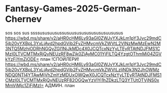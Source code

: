 # Fantasy-Games-2025-German-Chernev 
sos sos sus ssssususuusussusuusususususususuususus
https://wbd.ms/share/v2/aHR0cHM6Ly93aGl0ZWJvYXJkLm1pY3Jvc29mdC5jb20vYXBpL3YxLjAvd2hpdGVib2FyZHMvcmVkZWVtL2VlNzMwMzEwN2M3NTQ5MzhiODRhNGQyZGI1NjJkMDc4X0JCQTcxNzYyLTEyRTAtNDJFMS1CMzI0LTVCMTMxRjQyNEUzRF8wZjk0ZjAyMC01YjFlLTQ4YzgtOThmMi04ZGVkYzFiYmZjODE= план 
!СПОЙЛЕРИ!
https://wbd.ms/share/v2/aHR0cHM6Ly93aGl0ZWJvYXJkLm1pY3Jvc29mdC5jb20vYXBpL3YxLjAvd2hpdGVib2FyZHMvcmVkZWVtLzliNDk3N2JhOWMzNDQ0NTI4YTAwMjVhZmYzMDUxOWQwX0JCQTcxNzYyLTEyRTAtNDJFMS1CMzI0LTVCMTMxRjQyNEUzRF82OGQwYzVlYi1hZDkzLTQ3YTUtOTVjNS0xMmVjMjc1ZjFjMzI= АДМИН. план 
